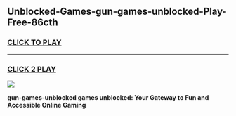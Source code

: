 
## Unblocked-Games-gun-games-unblocked-Play-Free-86cth
<h3>
<a href="https://premium76.site?title=gun-games-unblocked&ref=19M">CLICK TO PLAY</a></h3>
<hr>

<h3>
<a href="https://premium76.site?title=gun-games-unblocked&ref=19M">CLICK 2 PLAY</a>
  
</h3>

<a href="https://premium76.site?title=gun-games-unblocked&ref=19M"><img src="https://clearcache.store/games.png"></a>


**gun-games-unblocked games unblocked: Your Gateway to Fun and Accessible Online Gaming**
